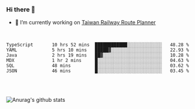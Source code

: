 ### Hi there 👋

- 🔭 I’m currently working on [Taiwan Railway Route Planner](https://github.com/Taiwan-Railway-Route-Planner)

<br/>

<!--START_SECTION:waka-->

```text
TypeScript       10 hrs 52 mins  ████████████░░░░░░░░░░░░░   48.28 %
YAML             5 hrs 10 mins   █████▓░░░░░░░░░░░░░░░░░░░   22.93 %
Java             2 hrs 19 mins   ██▓░░░░░░░░░░░░░░░░░░░░░░   10.28 %
MDX              1 hr 2 mins     █░░░░░░░░░░░░░░░░░░░░░░░░   04.63 %
SQL              48 mins         █░░░░░░░░░░░░░░░░░░░░░░░░   03.62 %
JSON             46 mins         █░░░░░░░░░░░░░░░░░░░░░░░░   03.45 %
```

<!--END_SECTION:waka-->

<br/>
<br/>

![Anurag's github stats](https://github-readme-stats.vercel.app/api?username=DepickereSven&show_icons=true&theme=tokyonight)



<!--
**DepickereSven/DepickereSven** is a ✨ _special_ ✨ repository because its `README.md` (this file) appears on your GitHub profile.

Here are some ideas to get you started:

- 🔭 I’m currently working on ...
- 🌱 I’m currently learning ...
- 👯 I’m looking to collaborate on ...
- 🤔 I’m looking for help with ...
- 💬 Ask me about ...
- 📫 How to reach me: ...
- 😄 Pronouns: ...
- ⚡ Fun fact: ...
-->
